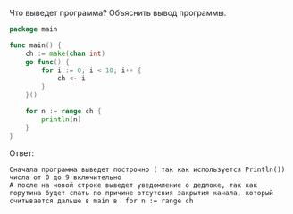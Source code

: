 Что выведет программа? Объяснить вывод программы.

```go
package main

func main() {
	ch := make(chan int)
	go func() {
		for i := 0; i < 10; i++ {
			ch <- i
		}
	}()

	for n := range ch {
		println(n)
	}
}
```

Ответ:
```
Сначала программа выведет построчно ( так как используется Println()) числа от 0 до 9 включительно
А после на новой строке выведет уведомление о дедлоке, так как горутина будет спать по причине отсутсвия закрытия канала, который считывается дальше в main в  for n := range ch

```

